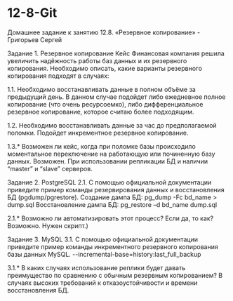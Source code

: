 # 12-8-Git

Домашнее задание к занятию 12.8. «Резервное копирование» - Григорьев Сергей

Задание 1. Резервное копирование
Кейс
Финансовая компания решила увеличить надёжность работы баз данных и их резервного копирования.
Необходимо описать, какие варианты резервного копирования подходят в случаях:

1.1. Необходимо восстанавливать данные в полном объёме за предыдущий день.
 В данном случае подойдет либо ежедневное полное копирование (что очень ресурсоемко), либо дифференциальное резервное копирование, которое считаю более подходящим.

1.2. Необходимо восстанавливать данные за час до предполагаемой поломки.
 Подойдет инкрементное резервное копирование.

1.3.* Возможен ли кейс, когда при поломке базы происходило моментальное переключение на работающую или починенную базу данных.
Возможен. При использовании репликации БД и наличии “master” и “slave” серверов. 

Задание 2. PostgreSQL
2.1. С помощью официальной документации приведите пример команды резервирования данных и восстановления БД (pgdump/pgrestore).
Создание дампа БД: pg_dump -Fc bd_name > dump.sql
Восстановление дампа БД: pg_restore –d bd_name dump.sql

2.1.* Возможно ли автоматизировать этот процесс? Если да, то как?
Возможно. Нужен скрипт.)

Задание 3. MySQL
3.1. С помощью официальной документации приведите пример команды инкрементного резервного копирования базы данных MySQL.
--incremental-base=history:last_full_backup

3.1.* В каких случаях использование реплики будет давать преимущество по сравнению с обычным резервным копированием?
В случаях высоких требований к отказоустойчивости и времени восстановления БД.
